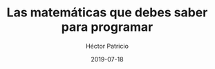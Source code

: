 ---
title: "Las matemáticas que debes saber para programar"
date: 2019-07-18
author: Héctor Patricio
tags: math, matemáticas, aprender
comments: true
excerpt: "Aprende de las matemáticas que necesitad para ser un buen programador."
header:
  overlay_image: #image
---